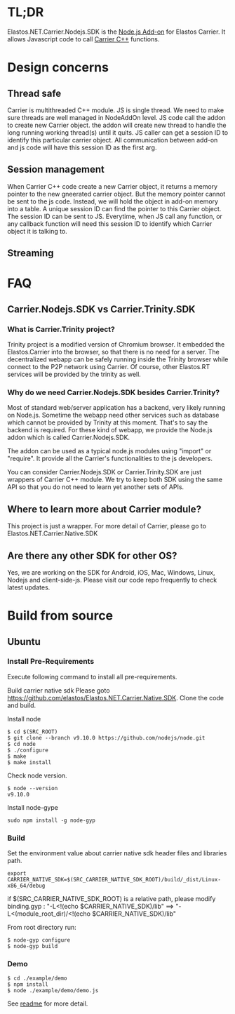 # TL;DR
Elastos.NET.Carrier.Nodejs.SDK is the [Node.js Add-on](https://nodeaddons.com/) for Elastos Carrier. It allows Javascript code to call [Carrier C++](https://github.com/elastos/Elastos.NET.Carrier.Native.SDK) functions.

# Design concerns
## Thread safe
Carrier is multithreaded C++ module. JS is single thread. We need to make sure threads are well managed in NodeAddOn level. JS code call the addon to create new Carrier object. the addon will create new thread to handle the long running working thread(s) until it quits. JS caller can get a session ID to identify this particular carrier object. All communication between add-on and js code will have this session ID as the first arg.

## Session management
When Carrier C++ code create a new Carrier object, it returns a memory pointer to the new gneerated carrier object. But the memory pointer cannot be sent to the js code. Instead, we will hold the object in add-on memory into a table. A unique session ID can find the pointer to this Carrier object. The session ID can be sent to JS. Everytime, when JS call any function, or any callback function will need this session ID to identify which Carrier object it is talking to.

## Streaming
<!--- To Do -->

# FAQ
## Carrier.Nodejs.SDK vs Carrier.Trinity.SDK
### What is Carrier.Trinity project?
Trinity project is a modified version of Chromium browser. It embedded the Elastos.Carrier into the browser, so that there is no need for a server. The decentralized webapp can be safely running inside the Trinity browser while connect to the P2P network using Carrier. Of course, other Elastos.RT services will be provided by the trinity as well.

### Why do we need Carrier.Nodejs.SDK besides Carrier.Trinity?
Most of standard web/server application has a backend, very likely running on Node.js. Sometime the webapp need other services such as database which cannot be provided by Trinity at this moment. That's to say the backend is required. For these kind of webapp, we provide the Node.js addon which is called Carrier.Nodejs.SDK.

The addon can be used as a typical node.js modules using "import" or "require". It provide all the Carrier's functionalities to the js developers.

You can consider Carrier.Nodejs.SDK or Carrier.Trinity.SDK are just wrappers of Carrier C++ module. We try to keep both SDK using the same API so that you do not need to learn yet another sets of APIs.

## Where to learn more about Carrier module?
This project is just a wrapper. For more detail of Carrier, please go to Elastos.NET.Carrier.Native.SDK

## Are there any other SDK for other OS?
Yes, we are working on the SDK for Android, iOS, Mac, Windows, Linux, Nodejs and client-side-js. Please visit our code repo frequently to check latest updates.

# Build from source

## Ubuntu

### Install Pre-Requirements

Execute following command to install all pre-requirements.

Build carrier native sdk
Please goto https://github.com/elastos/Elastos.NET.Carrier.Native.SDK.
Clone the code and build.


Install node
```shell
$ cd $(SRC_ROOT)
$ git clone --branch v9.10.0 https://github.com/nodejs/node.git
$ cd node
$ ./configure
$ make
$ make install
```

Check node version.
```shell
$ node --version
v9.10.0
```

Install node-gype
```shell
sudo npm install -g node-gyp
```

### Build

Set the environment value about carrier native sdk header files and libraries path.
```shell
export CARRIER_NATIVE_SDK=$(SRC_CARRIER_NATIVE_SDK_ROOT)/build/_dist/Linux-x86_64/debug
```
if $(SRC_CARRIER_NATIVE_SDK_ROOT) is a relative path, please modify binding.gyp :
"-L<!(echo $CARRIER_NATIVE_SDK)/lib" ==> "-L<(module_root_dir)/<!(echo $CARRIER_NATIVE_SDK)/lib"

From root directory run:

```shell
$ node-gyp configure
$ node-gyp build
```

### Demo

```shell
$ cd ./example/demo
$ npm install
$ node ./example/demo/demo.js
```
See [readme](./example/demo/README.md) for more detail.